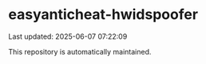 # easyanticheat-hwidspoofer

Last updated: 2025-06-07 07:22:09

This repository is automatically maintained.
